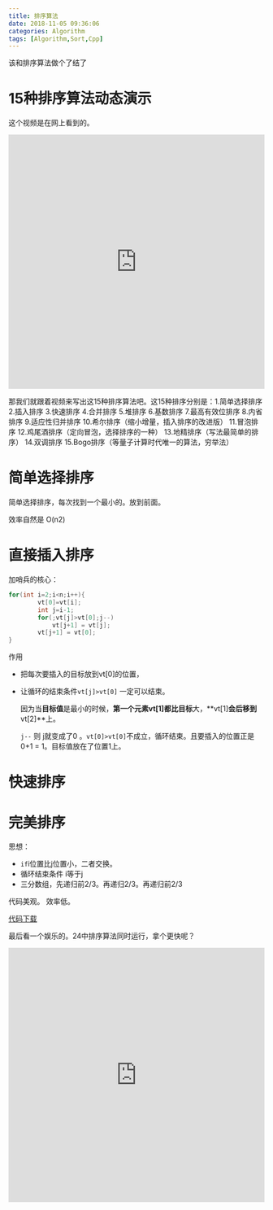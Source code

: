 ```yaml
---
title: 排序算法
date: 2018-11-05 09:36:06
categories: Algorithm
tags: [Algorithm,Sort,Cpp]
---
```


该和排序算法做个了结了

<!---more--->

# 15种排序算法动态演示

这个视频是在网上看到的。

<iframe frameborder="0" width="100%" height="500px" src="https://v.qq.com/txp/iframe/player.html?vid=t0396emm8oy" allowFullScreen="true"></iframe>

那我们就跟着视频来写出这15种排序算法吧。这15种排序分别是：1.简单选择排序 2.插入排序 3.快速排序 4.合并排序 5.堆排序 6.基数排序 7.最高有效位排序 8.内省排序 9.适应性归并排序 10.希尔排序（缩小增量，插入排序的改进版） 11.冒泡排序 12.鸡尾酒排序（定向冒泡，选择排序的一种） 13.地精排序（写法最简单的排序） 14.双调排序 15.Bogo排序（等量子计算时代唯一的算法，穷举法）

# 简单选择排序

简单选择排序，每次找到一个最小的。放到前面。

效率自然是 O(n2)

# 直接插入排序

加哨兵的核心：

```cpp
for(int i=2;i<n;i++){
        vt[0]=vt[i];
        int j=i-1;
        for(;vt[j]>vt[0];j--)
            vt[j+1] = vt[j];
        vt[j+1] = vt[0];
}
```

作用

- 把每次要插入的目标放到vt[0]的位置，

- 让循环的结束条件`vt[j]>vt[0]` 一定可以结束。

  因为当**目标值**是最小的时候，**第一个元素vt[1]**都比**目标**大，**vt[1]**会后移到**vt[2]**上。

  `j--` 则 j就变成了0  。`vt[0]>vt[0]`不成立，循环结束。且要插入的位置正是 0+1 = 1。目标值放在了位置1上。

# 快速排序



# 完美排序

思想：
- `if`i位置比j位置小，二者交换。
- 循环结束条件 i等于j
- 三分数组，先递归前2/3。再递归2/3。再递归前2/3

代码美观。
效率低。

[代码下载](/Downloads/sort.cpp)



最后看一个娱乐的。24中排序算法同时运行，拿个更快呢？

<iframe frameborder="0"  width="100%" height="500px"  src="https://v.qq.com/txp/iframe/player.html?vid=x0528v6hypr" allowFullScreen="true"></iframe>

